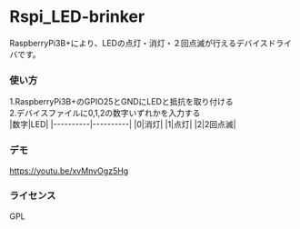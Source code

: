 # Rspi_LED-brinker
RaspberryPi3B+により、LEDの点灯・消灯・２回点滅が行えるデバイスドライバです。

### 使い方
1.RaspberryPi3B+のGPIO25とGNDにLEDと抵抗を取り付ける<br>
2.デバイスファイルに0,1,2の数字いずれかを入力する<br>
|数字|LED|
|----------|----------|
|0|消灯|
|1|点灯|
|2|2回点滅|

### デモ
https://youtu.be/xvMnvOgz5Hg

### ライセンス
GPL
